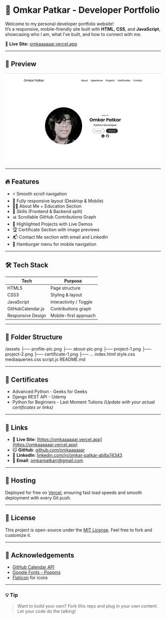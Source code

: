 # 💼 Omkar Patkar - Developer Portfolio

Welcome to my personal developer portfolio website!  
It’s a responsive, mobile-friendly site built with **HTML**, **CSS**, and **JavaScript**, showcasing who I am, what I’ve built, and how to connect with me.

🔗 **Live Site:** [omkaaaaaar.vercel.app](https://omkaaaaaar.vercel.app)

---

## 📸 Preview

![Portfolio Screenshot](./assets/Portfolio.png) <!-- replace with an actual screenshot if available -->

---

## 🔥 Features

- ⚡ Smooth scroll navigation
- 📱 Fully responsive layout (Desktop & Mobile)
- 👨‍💻 About Me + Education Section
- 🧠 Skills (Frontend & Backend split)
- 📊 Scrollable GitHub Contributions Graph
- 💼 Highlighted Projects with Live Demos
- 🏆 Certificate Section with image previews
- 📬 Contact Me section with email and LinkedIn
- 🍔 Hamburger menu for mobile navigation

---

## 🛠 Tech Stack

| Tech       | Purpose                |
|------------|------------------------|
| HTML5      | Page structure         |
| CSS3       | Styling & layout       |
| JavaScript | Interactivity / Toggle |
| GitHubCalendar.js | Contributions graph |
| Responsive Design | Mobile-first approach |

---

## 📂 Folder Structure
/assets
├── profile-pic.png
├── about-pic.png
├── project-1.png
├── project-2.png
├── certificate-1.png
├── ...
index.html
style.css
mediaqueries.css
script.js
README.md

---

## 📜 Certificates

- Advanced Python - Geeks for Geeks 
- Django REST API - Udemy
- Python for Beginners - Last Moment Tutions
*(Update with your actual certificates or links)*

---

## 🔗 Links

- 🔗 **Live Site**: [https://omkaaaaaar.vercel.app](https://omkaaaaaar.vercel.app)
- 🐱 **GitHub**: [github.com/omkaaaaaar](https://github.com/omkaaaaaar)
- 💼 **LinkedIn**: [linkedin.com/in/omkar-patkar-ab8a74343](https://www.linkedin.com/in/omkar-patkar-ab8a74343)
- 📧 **Email**: [omkarpatkarr@gmail.com](mailto:omkarpatkarr@gmail.com)

---

## 🚀 Hosting

Deployed for free on [Vercel](https://vercel.com/), ensuring fast load speeds and smooth deployment with every Git push.

---

## 📄 License

This project is open-source under the [MIT License](https://choosealicense.com/licenses/mit/). Feel free to fork and customize it.

---

## 🙏 Acknowledgements

- [GitHub Calendar API](https://github.com/IonicaBizau/github-calendar)
- [Google Fonts - Poppins](https://fonts.google.com/specimen/Poppins)
- [Flaticon](https://www.flaticon.com/) for icons

---

### 💡 Tip

> Want to build your own? Fork this repo and plug in your own content. Let your code do the talking!

